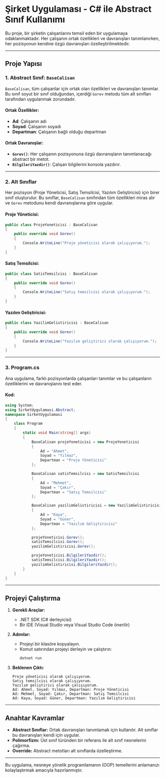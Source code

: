 # Şirket Uygulaması - C# ile Abstract Sınıf Kullanımı

Bu proje, bir şirketin çalışanlarını temsil eden bir uygulamaya odaklanmaktadır. Her çalışanın ortak özellikleri ve davranışları tanımlanırken, her pozisyonun kendine özgü davranışları özelleştirilmektedir.

---

## Proje Yapısı

### 1. **Abstract Sınıf: `BaseCalisan`**
`BaseCalisan`, tüm çalışanlar için ortak olan özellikleri ve davranışları tanımlar. Bu sınıf soyut bir sınıf olduğundan, içerdiği `Gorev` metodu tüm alt sınıfları tarafından uygulanmak zorundadır.

#### Ortak Özellikler:
- **Ad**: Çalışanın adı
- **Soyad**: Çalışanın soyadı
- **Departman**: Çalışanın bağlı olduğu departman

#### Ortak Davranışlar:
- **`Gorev()`**: Her çalışanın pozisyonuna özgü davranışların tanımlanacağı abstract bir metot.
- **`BilgileriYazdir()`**: Çalışan bilgilerini konsola yazdırır.

---

### 2. **Alt Sınıflar**
Her pozisyon (Proje Yöneticisi, Satış Temsilcisi, Yazılım Geliştiricisi) için birer sınıf oluşturulur. Bu sınıflar, `BaseCalisan` sınıfından tüm özellikleri miras alır ve `Gorev` metodunu kendi davranışlarına göre uygular.

#### Proje Yöneticisi:
```csharp
public class ProjeYoneticisi : BaseCalisan
{
    public override void Gorev()
    {
        Console.WriteLine("Proje yöneticisi olarak çalışıyorum.");
    }
}
```

#### Satış Temsilcisi:
```csharp
public class SatisTemsilcisi : BaseCalisan
{
    public override void Gorev()
    {
        Console.WriteLine("Satış temsilcisi olarak çalışıyorum.");
    }
}
```

#### Yazılım Geliştiricisi:
```csharp
public class YazilimGelistiricisi : BaseCalisan
{
    public override void Gorev()
    {
        Console.WriteLine("Yazılım geliştirici olarak çalışıyorum.");
    }
}
```

---

### 3. **Program.cs**
Ana uygulama, farklı pozisyonlarda çalışanları tanımlar ve bu çalışanların özelliklerini ve davranışlarını test eder.

#### Kod:
```csharp
using System;
using SirketUygulamasi.Abstract;
namespace SirketUygulamasi
{
    class Program
    {
        static void Main(string[] args)
        {
            BaseCalisan projeYoneticisi = new ProjeYoneticisi
            {
                Ad = "Ahmet",
                Soyad = "Yılmaz",
                Departman = "Proje Yöneticisi"
            };

            BaseCalisan satisTemsilcisi = new SatisTemsilcisi
            {
                Ad = "Mehmet",
                Soyad = "Çakır",
                Departman = "Satış Temsilcisi"
            };

            BaseCalisan yazilimGelistiricisi = new YazilimGelistiricisi
            {
                Ad = "Kaya",
                Soyad = "Güner",
                Departman = "Yazılım Geliştiricisi"
            };

            projeYoneticisi.Gorev();
            satisTemsilcisi.Gorev();
            yazilimGelistiricisi.Gorev();

            projeYoneticisi.BilgileriYazdir();
            satisTemsilcisi.BilgileriYazdir();
            yazilimGelistiricisi.BilgileriYazdir();
        }
    }
}
```

---

## Projeyi Çalıştırma
1. **Gerekli Araçlar:**
   - .NET SDK (C# derleyicisi)
   - Bir IDE (Visual Studio veya Visual Studio Code önerilir)

2. **Adımlar:**
   - Projeyi bir klasöre kopyalayın.
   - Komut satırından projeyi derleyin ve çalıştırın:
     ```bash
     dotnet run
     ```

3. **Beklenen Çıktı:**
   ```plaintext
   Proje yöneticisi olarak çalışıyorum.
   Satış temsilcisi olarak çalışıyorum.
   Yazılım geliştirici olarak çalışıyorum.
   Ad: Ahmet, Soyad: Yılmaz, Departman: Proje Yöneticisi
   Ad: Mehmet, Soyad: Çakır, Departman: Satış Temsilcisi
   Ad: Kaya, Soyad: Güner, Departman: Yazılım Geliştiricisi
   ```

---

## Anahtar Kavramlar
- **Abstract Sınıflar:** Ortak davranışları tanımlamak için kullanılır. Alt sınıflar bu davranışları kendi için uygular.
- **Polimorfizm:** Üst sınıf türünden bir referans ile alt sınıf nesnelerini çağırma.
- **Override:** Abstract metotları alt sınıflarda özelleştirme.

---

Bu uygulama, nesneye yönelik programlamanın (OOP) temellerini anlamanızı kolaylaştırmak amacıyla hazırlanmıştır.


